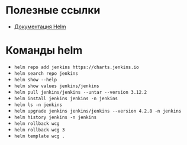 # Полезные ссылки

- [Документация Helm](https://helm.sh/)

# Команды helm

- `helm repo add jenkins https://charts.jenkins.io`
- `helm search repo jenkins`
- `helm show --help`
- `helm show values jenkins/jenkins`
- `helm pull jenkins/jenkins --untar --version 3.12.2`
- `helm install jenkins jenkins -n jenkins`
- `helm ls -n jenkins`
- `helm upgrade jenkins jenkins/jenkins --version 4.2.8 -n jenkins`
- `helm history jenkins -n jenkins`
- `helm rollback wcg`
- `helm rollback wcg 3`
- `helm template wcg .`